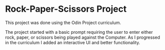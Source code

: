 # **Rock-Paper-Scissors Project**

This project was done using the Odin Project curriculum.

The project started with a basic prompt requiring the user to enter either rock, paper, or scissors being played against the Computer. As I progressed in the curriculum I added an interactive UI and better functionality.
